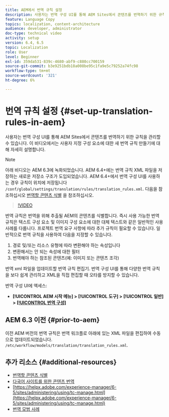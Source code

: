 ```yaml
---
title: AEM에서 번역 규칙 설정
description: 사용자는 번역 구성 UI를 통해 AEM Sites에서 콘텐츠를 번역하기 위한 규칙을 관리할 수 있습니다. 이 비디오에서는 사용자 지정 구성 요소에 대한 새 번역 규칙 만들기에 대해 자세히 설명합니다.
feature: Language Copy
topics: localization, content-architecture
audience: developer, administrator
doc-type: technical video
activity: setup
version: 6.4, 6.5
topic: Localization
role: User
level: Beginner
exl-id: 359da531-839c-4680-abf9-c880cc700159
source-git-commit: b3e9251bdb18a008be95c1fa9e5c79252a74fc98
workflow-type: tm+mt
source-wordcount: '321'
ht-degree: 6%

---
```


# 번역 규칙 설정 {#set-up-translation-rules-in-aem}

사용자는 번역 구성 UI를 통해 AEM Sites에서 콘텐츠를 번역하기 위한 규칙을 관리할 수 있습니다. 이 비디오에서는 사용자 지정 구성 요소에 대한 새 번역 규칙 만들기에 대해 자세히 설명합니다.

>[!NOTE]
>
> 아래 비디오는 AEM 6.3에 녹화되었습니다. AEM 6.4+에는 번역 규칙 XML 파일을 저장하는 새로운 저장소 구조가 도입되었습니다. AEM 6.4+에서 번역 구성 UI를 사용하는 경우 규칙이 위치에 저장됩니다 `/conf/global/settings/translation/rules/translation_rules.xml`. 다음을 참조하십시오 [번역할 콘텐츠 식별](https://helpx.adobe.com/experience-manager/6-5/sites/administering/using/tc-rules.html) 을 참조하십시오.

>[!VIDEO](https://video.tv.adobe.com/v/18135?quality=12&learn=on)

번역 규칙은 번역을 위해 추출될 AEM의 콘텐츠를 식별합니다. 즉시 사용 가능한 번역 규칙은 텍스트 구성 요소 및 이미지 구성 요소에 대한 대체 텍스트와 같은 일반적인 사용 사례를 다룹니다. 프로젝트 번역 요구 사항에 따라 추가 규칙이 필요할 수 있습니다. 일반적으로 번역 규칙을 사용하여 다음을 지정할 수 있습니다.

1. 경로 및/또는 리소스 유형에 따라 변환해야 하는 속성입니다
2. 변환해서는 안 되는 속성에 대한 필터
3. 번역해야 하는 참조된 콘텐츠(예: 이미지 또는 콘텐츠 조각)

번역 xml 파일을 업데이트할 번역 규칙 편집기. 번역 구성 UI를 통해 다양한 번역 규칙을 보다 쉽게 관리하고 XML을 직접 편집할 때 오타를 방지할 수 있습니다.

번역 구성 UI에 액세스:

* **[!UICONTROL AEM 시작 메뉴] > [!UICONTROL 도구] > [!UICONTROL 일반] > [[!UICONTROL 번역 구성]](http://localhost:4502/libs/cq/translation/translationrules/contexts.html)**

## AEM 6.3 이전 {#prior-to-aem}

이전 AEM 버전의 번역 규칙은 번역 워크플로 아래에 있는 XML 파일을 편집하여 수동으로 업데이트되었습니다. `/etc/workflow/models/translation/translation_rules.xml`.

## 추가 리소스 {#additional-resources}

* [번역할 콘텐츠 식별](https://helpx.adobe.com/experience-manager/6-5/sites/administering/using/tc-rules.html)
* [다국어 사이트를 위한 콘텐츠 번역](https://helpx.adobe.com/kr/experience-manager/6-5/sites/administering/using/translation.html)
* [https://helpx.adobe.com/experience-manager/6-5/sites/administering/using/tc-manage.html](https://helpx.adobe.com/experience-manager/6-5/sites/administering/using/tc-manage.html)
* [번역 모범 사례](https://helpx.adobe.com/experience-manager/6-5/sites/administering/using/tc-bp.html)
